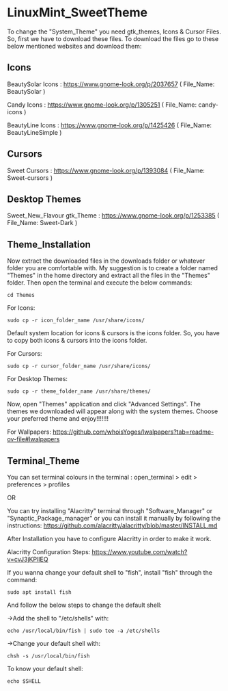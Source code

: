 
# LinuxMint_SweetTheme

To change the "System_Theme" you need gtk_themes, Icons & Cursor Files. So, first we have to download these files. To download the files go to these below mentioned websites and download them:
## Icons

BeautySolar Icons : https://www.gnome-look.org/p/2037657  ( File_Name: BeautySolar )

Candy Icons : https://www.gnome-look.org/p/1305251  ( File_Name: candy-icons )

BeautyLine Icons : https://www.gnome-look.org/p/1425426  ( File_Name: BeautyLineSimple )
## Cursors

Sweet Cursors : https://www.gnome-look.org/p/1393084 ( File_Name: Sweet-cursors )
## Desktop Themes

Sweet_New_Flavour gtk_Theme : https://www.gnome-look.org/p/1253385  ( File_Name: Sweet-Dark )
## Theme_Installation

Now extract the downloaded files in the downloads folder or whatever folder you are comfortable with. My suggestion is to create a folder named "Themes" in the home directory and extract all the files in the "Themes" folder. Then open the terminal and execute the below commands:

    cd Themes

For Icons:
    
    sudo cp -r icon_folder_name /usr/share/icons/
Default system location for icons & cursors is the icons folder. So, you have to copy both icons & cursors into the icons folder.

For Cursors:

    sudo cp -r cursor_folder_name /usr/share/icons/

For Desktop Themes:

    sudo cp -r theme_folder_name /usr/share/themes/

Now, open "Themes" application and click "Advanced Settings". The themes we downloaded will appear along with the system themes. Choose your preferred theme and enjoy!!!!!!!

For Wallpapers: https://github.com/whoisYoges/lwalpapers?tab=readme-ov-file#lwalpapers


## Terminal_Theme
You can set terminal colours in the terminal : open_terminal > edit > preferences > profiles

OR

You can try installing "Alacritty" terminal through "Software_Manager" or "Synaptic_Package_manager" or you can install it manually by following the instructions: https://github.com/alacritty/alacritty/blob/master/INSTALL.md

After Installation you have to configure Alacritty in order to make it work.

Alacritty Configuration Steps: https://www.youtube.com/watch?v=cvJ3jKPlIEQ

If you wanna change your default shell to "fish", install "fish" through the command:

    sudo apt install fish

And follow the below steps to change the default shell:

->Add the shell to "/etc/shells" with:

    echo /usr/local/bin/fish | sudo tee -a /etc/shells

->Change your default shell with:

    chsh -s /usr/local/bin/fish

To know your default shell:

    echo $SHELL

